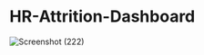 # HR-Attrition-Dashboard
![Screenshot (222)](https://github.com/pradeepbamne1738/HR-Attrition-Dashboard/assets/133184526/75f60eb9-840b-4dcf-91f6-0324e150495d)
